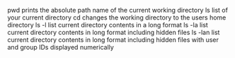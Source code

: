 pwd prints the absolute path name of the current working directory
ls list of your current directory
cd changes the working directory to the users home directory
ls -l list current directory contents in a long format
ls -la list current directory contents in long format including hidden files
ls -lan list current directory contents in long format including hidden files with user and group IDs displayed numerically
